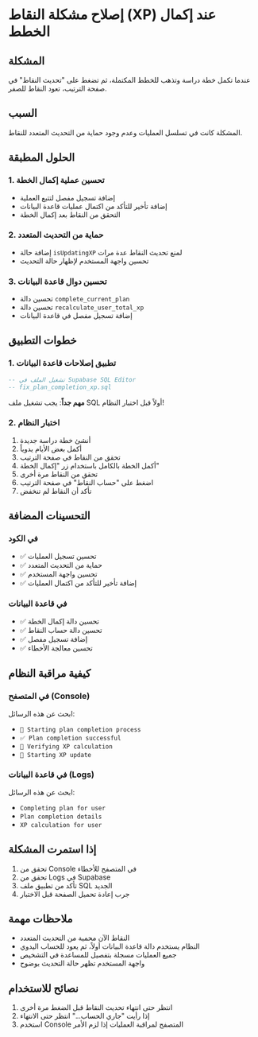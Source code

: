 # إصلاح مشكلة النقاط (XP) عند إكمال الخطط

## المشكلة
عندما تكمل خطة دراسة وتذهب للخطط المكتملة، ثم تضغط على "تحديث النقاط" في صفحة الترتيب، تعود النقاط للصفر.

## السبب
المشكلة كانت في تسلسل العمليات وعدم وجود حماية من التحديث المتعدد للنقاط.

## الحلول المطبقة

### 1. تحسين عملية إكمال الخطة
- إضافة تسجيل مفصل لتتبع العملية
- إضافة تأخير للتأكد من اكتمال عمليات قاعدة البيانات
- التحقق من النقاط بعد إكمال الخطة

### 2. حماية من التحديث المتعدد
- إضافة حالة `isUpdatingXP` لمنع تحديث النقاط عدة مرات
- تحسين واجهة المستخدم لإظهار حالة التحديث

### 3. تحسين دوال قاعدة البيانات
- تحسين دالة `complete_current_plan`
- تحسين دالة `recalculate_user_total_xp`
- إضافة تسجيل مفصل في قاعدة البيانات

## خطوات التطبيق

### 1. تطبيق إصلاحات قاعدة البيانات
```sql
-- تشغيل الملف في Supabase SQL Editor
-- fix_plan_completion_xp.sql
```

**مهم جداً**: يجب تشغيل ملف SQL أولاً قبل اختبار النظام!

### 2. اختبار النظام
1. أنشئ خطة دراسة جديدة
2. أكمل بعض الأيام يدوياً
3. تحقق من النقاط في صفحة الترتيب
4. أكمل الخطة بالكامل باستخدام زر "إكمال الخطة"
5. تحقق من النقاط مرة أخرى
6. اضغط على "حساب النقاط" في صفحة الترتيب
7. تأكد أن النقاط لم تنخفض

## التحسينات المضافة

### في الكود
- ✅ تحسين تسجيل العمليات
- ✅ حماية من التحديث المتعدد
- ✅ تحسين واجهة المستخدم
- ✅ إضافة تأخير للتأكد من اكتمال العمليات

### في قاعدة البيانات
- ✅ تحسين دالة إكمال الخطة
- ✅ تحسين دالة حساب النقاط
- ✅ إضافة تسجيل مفصل
- ✅ تحسين معالجة الأخطاء

## كيفية مراقبة النظام

### في المتصفح (Console)
ابحث عن هذه الرسائل:
- `🏁 Starting plan completion process`
- `✅ Plan completion successful`
- `🧮 Verifying XP calculation`
- `🔄 Starting XP update`

### في قاعدة البيانات (Logs)
ابحث عن هذه الرسائل:
- `Completing plan for user`
- `Plan completion details`
- `XP calculation for user`

## إذا استمرت المشكلة

1. تحقق من Console في المتصفح للأخطاء
2. تحقق من Logs في Supabase
3. تأكد من تطبيق ملف SQL الجديد
4. جرب إعادة تحميل الصفحة قبل الاختبار

## ملاحظات مهمة

- النقاط الآن محمية من التحديث المتعدد
- النظام يستخدم دالة قاعدة البيانات أولاً، ثم يعود للحساب اليدوي
- جميع العمليات مسجلة بتفصيل للمساعدة في التشخيص
- واجهة المستخدم تظهر حالة التحديث بوضوح

## نصائح للاستخدام

1. انتظر حتى انتهاء تحديث النقاط قبل الضغط مرة أخرى
2. إذا رأيت "جاري الحساب..." انتظر حتى الانتهاء
3. استخدم Console المتصفح لمراقبة العمليات إذا لزم الأمر
